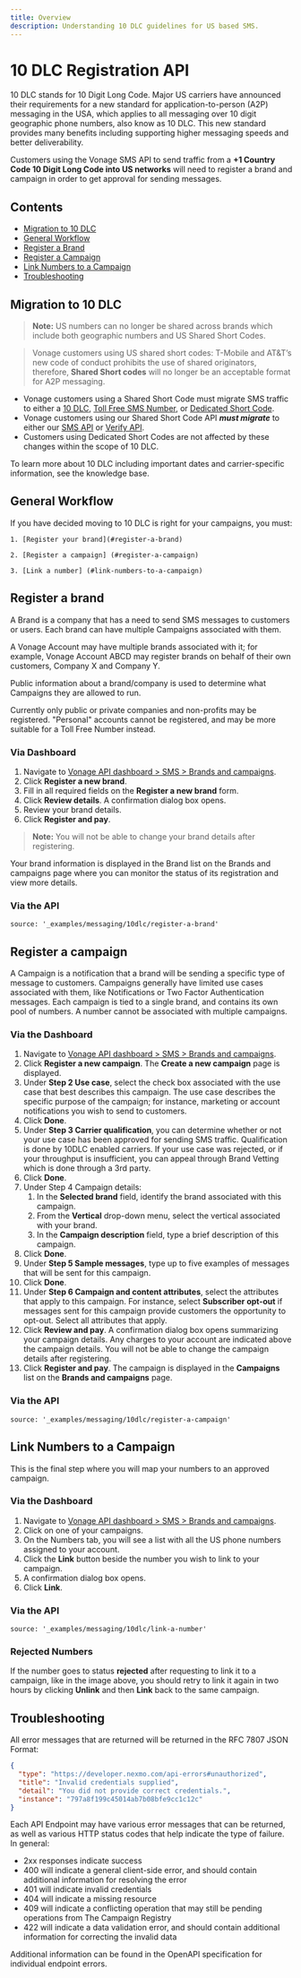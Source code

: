 ```yaml
---
title: Overview
description: Understanding 10 DLC guidelines for US based SMS.
---
```


# 10 DLC Registration API

10 DLC stands for 10 Digit Long Code. Major US carriers have announced their requirements for a new standard for application-to-person (A2P) messaging in the USA, which applies to all messaging over 10 digit geographic phone numbers, also know as 10 DLC. This new standard provides many benefits including supporting higher messaging speeds and better deliverability.

Customers using the Vonage SMS API to send traffic from a **+1 Country Code 10 Digit Long Code into US networks** will need to register a brand and campaign in order to get approval for sending messages. 

## Contents

* [Migration to 10 DLC](#migration-to-10-dlc)
* [General Workflow](#general-workflow)
* [Register a Brand](#register-a-brand)
* [Register a Campaign](#register-a-campaign)
* [Link Numbers to a Campaign](#link-numbers-to-a-campaign)
* [Troubleshooting](#troubleshooting)

## Migration to 10 DLC

> **Note:** US numbers can no longer be shared across brands which include both geographic numbers and US Shared Short Codes.

> Vonage customers using US shared short codes:
T-Mobile and AT&T’s new code of conduct prohibits the use of shared originators, therefore, **Shared Short codes** will no longer be an acceptable format for A2P messaging.
    
* Vonage customers using a Shared Short Code must migrate SMS traffic to either a [10 DLC](https://help.nexmo.com/hc/en-us/articles/360027503992-US-10-DLC-Messaging), [Toll Free SMS Number](https://help.nexmo.com/hc/en-us/articles/115011767768-Toll-free-Numbers-Features-Overview), or  [Dedicated Short Code](https://help.nexmo.com/hc/en-us/articles/360050950831). 
* Vonage customers using our Shared Short Code API ***must migrate*** to either our [SMS API](/messaging/sms/overview) or [Verify API](/verify/overview).
* Customers using Dedicated Short Codes are not affected by these changes within the scope of 10 DLC.

To learn more about 10 DLC including important dates and carrier-specific information, see the knowledge base.

## General Workflow

If you have decided moving to 10 DLC is right for your campaigns, you must:
    
    1. [Register your brand](#register-a-brand)

    2. [Register a campaign] (#register-a-campaign)

    3. [Link a number] (#link-numbers-to-a-campaign)

## Register a brand

A Brand is a company that has a need to send SMS messages to customers or users. Each brand can have multiple Campaigns associated with them. 

A Vonage Account may have multiple brands associated with it; for example, Vonage Account ABCD may register brands on behalf of their own customers, Company X and Company Y.

Public information about a brand/company is used to determine what Campaigns they are allowed to run.

Currently only public or private companies and non-profits may be registered. "Personal" accounts cannot be registered, and may be more suitable for a Toll Free Number instead.

### Via Dashboard

1. Navigate to [Vonage API dashboard > SMS > Brands and campaigns](https://dashboard.nexmo.com/sms/brands).
2. Click **Register a new brand**.
3. Fill in all required fields on the **Register a new brand** form.
4. Click **Review details**. A confirmation dialog box opens.
5. Review your brand details.
6. Click **Register and pay**.
    
> **Note:** You will not be able to change your brand details after registering.

Your brand information is displayed in the Brand list on the Brands and campaigns page where you can monitor the status of its registration and view more details.

### Via the API

```code_snippets
source: '_examples/messaging/10dlc/register-a-brand'
```

## Register a campaign

A Campaign is a notification that a brand will be sending a specific type of message to customers. Campaigns generally have limited use cases associated with them, like Notifications or Two Factor Authentication messages. Each campaign is tied to a single brand, and contains its own pool of numbers. A number cannot be associated with multiple campaigns.

### Via the Dashboard

1. Navigate to [Vonage API dashboard > SMS > Brands and campaigns](https://dashboard.nexmo.com/sms/brands).
2. Click **Register a new campaign**. 
    The **Create a new campaign** page is displayed.
3. Under **Step 2 Use case**, select the check box associated with the use case that best describes this campaign. The use case describes the specific purpose of the campaign; for instance, marketing or account notifications you wish to send to customers.
4. Click **Done**.
5. Under **Step 3 Carrier qualification**, you can determine whether or not your use case has been approved for sending SMS traffic. Qualification is done by 10DLC enabled carriers. If your use case was rejected, or if your throughput is insufficient, you can appeal through Brand Vetting which is done through a 3rd party.
6. Click **Done**.
7. Under Step 4 Campaign details: 
    1. In the **Selected brand** field, identify the brand associated with this campaign.
    2. From the **Vertical** drop-down menu, select the vertical associated with your brand.
    3. In the **Campaign description** field, type a brief description of this campaign.
8. Click **Done**.
9. Under **Step 5 Sample messages**, type up to five examples of messages that will be sent for this campaign. 
10. Click **Done**.
11. Under **Step 6 Campaign and content attributes**, select the attributes that apply to this campaign. For instance, select **Subscriber opt-out** if messages sent for this campaign provide customers the opportunity to opt-out. Select all attributes that apply.
12. Click **Review and pay**.
    A confirmation dialog box opens summarizing your campaign details. Any charges to your account are indicated above the campaign details. You will not be able to change the campaign details after registering.
13. Click **Register and pay**.
    The campaign is displayed in the **Campaigns** list on the **Brands and campaigns** page.

### Via the API

```code_snippets
source: '_examples/messaging/10dlc/register-a-campaign'
```


## Link Numbers to a Campaign

This is the final step where you will map your numbers to an approved campaign.

### Via the Dashboard

1. Navigate to [Vonage API dashboard > SMS > Brands and campaigns](https://dashboard.nexmo.com/sms/brands).
2. Click on one of your campaigns.
3. On the Numbers tab, you will see a list with all the US phone numbers assigned to your account.
4. Click the **Link** button beside the number you wish to link to your campaign.
5. A confirmation dialog box opens.
6. Click **Link**.

### Via the API

```code_snippets
source: '_examples/messaging/10dlc/link-a-number'
```

### Rejected Numbers

If the number goes to status **rejected** after requesting to link it to a campaign, like in the image above, you should retry to link it again in two hours by clicking **Unlink** and then **Link** back to the same campaign.



## Troubleshooting

All error messages that are returned will be returned in the RFC 7807 JSON Format:

```json
{
  "type": "https://developer.nexmo.com/api-errors#unauthorized",
  "title": "Invalid credentials supplied",
  "detail": "You did not provide correct credentials.",
  "instance": "797a8f199c45014ab7b08bfe9cc1c12c"
}
```

Each API Endpoint may have various error messages that can be returned, as well as various HTTP status codes that help indicate the type of failure. In general:

* 2xx responses indicate success
* 400 will indicate a general client-side error, and should contain additional information for resolving the error
* 401 will indicate invalid credentials
* 404 will indicate a missing resource
* 409 will indicate a conflicting operation that may still be pending operations from The Campaign Registry
* 422 will indicate a data validation error, and should contain additional information for correcting the invalid data

Additional information can be found in the OpenAPI specification for individual endpoint errors.


